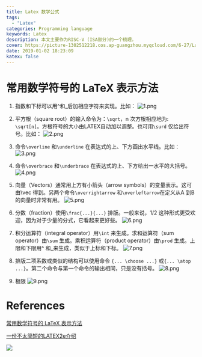 ```yaml
---
title: Latex 数学公式
tags: 
  - "Latex"
categories: Programming language
keywords: Latex
description: 本文主要作为RISC-V (ISA部分)的一个梳理。
cover: https://picture-1302512218.cos.ap-guangzhou.myqcloud.com/6-27/LaTeX_logo.jpg
date: 2019-01-02 18:23:09
katex: false
---
```


# 常用数学符号的 LaTeX 表示方法

 1. 指数和下标可以用^和_后加相应字符来实现。比如：
 ![1.png](https://github.com/georgeokelly/hello-world/blob/master/blog_images/2019-1-2/1.png?raw=true)

 2. 平方根（square root）的输入命令为：`\sqrt`，n 次方根相应地为: `\sqrt[n]`。方根符号的大小由LATEX自动加以调整。也可用`\surd` 仅给出符号。比如：
 ![2.png](https://github.com/georgeokelly/hello-world/blob/master/blog_images/2019-1-2/2.png?raw=true)

 3. 命令`\overline` 和`\underline` 在表达式的上、下方画出水平线。比如：
 ![3.png](https://github.com/georgeokelly/hello-world/blob/master/blog_images/2019-1-2/3.png?raw=true)

 4. 命令`\overbrace` 和`\underbrace` 在表达式的上、下方给出一水平的大括号。
 ![4.png](https://github.com/georgeokelly/hello-world/blob/master/blog_images/2019-1-2/4.png?raw=true)

 5. 向量（Vectors）通常用上方有小箭头（arrow symbols）的变量表示。这可由\vec 得到。另两个命令`\overrightarrow` 和`\overleftarrow`在定义从A 到B 的向量时非常有用。
 ![5.png](https://github.com/georgeokelly/hello-world/blob/master/blog_images/2019-1-2/5.png?raw=true)

 6. 分数（fraction）使用`\frac{...}{...}` 排版。一般来说，1/2 这种形式更受欢迎，因为对于少量的分式，它看起来更好些。
 ![6.png](https://github.com/georgeokelly/hello-world/blob/master/blog_images/2019-1-2/6.png?raw=true)

 7. 积分运算符（integral operator）用`\int` 来生成。求和运算符（sum operator）由`\sum` 生成。乘积运算符（product operator）由`\prod` 生成。上限和下限用^ 和_来生成，类似于上标和下标。
 ![7.png](https://github.com/georgeokelly/hello-world/blob/master/blog_images/2019-1-2/7.png?raw=true)

 8. 排版二项系数或类似的结构可以使用命令 `{... \choose ...}` 或`{... \atop ...}`。第二个命令与第一个命令的输出相同，只是没有括号。
 ![8.png](https://github.com/georgeokelly/hello-world/blob/master/blog_images/2019-1-2/8.png?raw=true)

 9. 极限
 ![9.png](https://github.com/georgeokelly/hello-world/blob/master/blog_images/2019-1-2/9.png?raw=true)

# References

[常用数学符号的 LaTeX 表示方法](http://www.mohu.org/info/symbols/symbols.htm)

[一份不太简短的LATEX2e介绍](http://www.mohu.org/info/lshort-cn.pdf)



![](https://img.shields.io/badge/last--updated-2019.1.02-blue.svg)